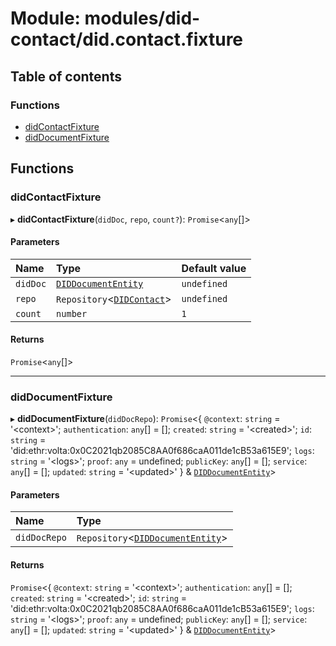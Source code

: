 # Module: modules/did-contact/did.contact.fixture

## Table of contents

### Functions

- [didContactFixture](modules_did_contact_did_contact_fixture.md#didcontactfixture)
- [didDocumentFixture](modules_did_contact_did_contact_fixture.md#diddocumentfixture)

## Functions

### didContactFixture

▸ **didContactFixture**(`didDoc`, `repo`, `count?`): `Promise`<`any`[]\>

#### Parameters

| Name | Type | Default value |
| :------ | :------ | :------ |
| `didDoc` | [`DIDDocumentEntity`](../classes/modules_did_did_entity.DIDDocumentEntity.md) | `undefined` |
| `repo` | `Repository`<[`DIDContact`](../classes/modules_did_contact_did_contact_entity.DIDContact.md)\> | `undefined` |
| `count` | `number` | `1` |

#### Returns

`Promise`<`any`[]\>

___

### didDocumentFixture

▸ **didDocumentFixture**(`didDocRepo`): `Promise`<{ `@context`: `string` = '<context\>'; `authentication`: `any`[] = []; `created`: `string` = '<created\>'; `id`: `string` = 'did:ethr:volta:0x0C2021qb2085C8AA0f686caA011de1cB53a615E9'; `logs`: `string` = '<logs\>'; `proof`: `any` = undefined; `publicKey`: `any`[] = []; `service`: `any`[] = []; `updated`: `string` = '<updated\>' } & [`DIDDocumentEntity`](../classes/modules_did_did_entity.DIDDocumentEntity.md)\>

#### Parameters

| Name | Type |
| :------ | :------ |
| `didDocRepo` | `Repository`<[`DIDDocumentEntity`](../classes/modules_did_did_entity.DIDDocumentEntity.md)\> |

#### Returns

`Promise`<{ `@context`: `string` = '<context\>'; `authentication`: `any`[] = []; `created`: `string` = '<created\>'; `id`: `string` = 'did:ethr:volta:0x0C2021qb2085C8AA0f686caA011de1cB53a615E9'; `logs`: `string` = '<logs\>'; `proof`: `any` = undefined; `publicKey`: `any`[] = []; `service`: `any`[] = []; `updated`: `string` = '<updated\>' } & [`DIDDocumentEntity`](../classes/modules_did_did_entity.DIDDocumentEntity.md)\>
